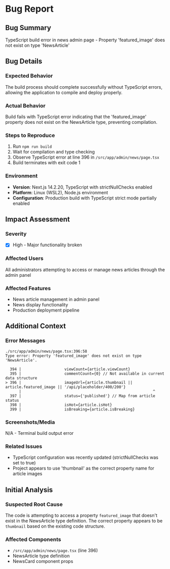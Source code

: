 # Bug Report

## Bug Summary
TypeScript build error in news admin page - Property 'featured_image' does not exist on type 'NewsArticle'

## Bug Details

### Expected Behavior
The build process should complete successfully without TypeScript errors, allowing the application to compile and deploy properly.

### Actual Behavior
Build fails with TypeScript error indicating that the 'featured_image' property does not exist on the NewsArticle type, preventing compilation.

### Steps to Reproduce
1. Run `npm run build`
2. Wait for compilation and type checking
3. Observe TypeScript error at line 396 in `/src/app/admin/news/page.tsx`
4. Build terminates with exit code 1

### Environment
- **Version**: Next.js 14.2.20, TypeScript with strictNullChecks enabled
- **Platform**: Linux (WSL2), Node.js environment
- **Configuration**: Production build with TypeScript strict mode partially enabled

## Impact Assessment

### Severity
- [x] High - Major functionality broken

### Affected Users
All administrators attempting to access or manage news articles through the admin panel

### Affected Features
- News article management in admin panel
- News display functionality
- Production deployment pipeline

## Additional Context

### Error Messages
```
./src/app/admin/news/page.tsx:396:58
Type error: Property 'featured_image' does not exist on type 'NewsArticle'.

  394 |                   viewCount={article.viewCount}
  395 |                   commentCount={0} // Not available in current data structure
> 396 |                   imageUrl={article.thumbnail || article.featured_image || '/api/placeholder/400/200'}
      |                                                          ^
  397 |                   status={'published'} // Map from article status
  398 |                   isHot={article.isHot}
  399 |                   isBreaking={article.isBreaking}
```

### Screenshots/Media
N/A - Terminal build output error

### Related Issues
- TypeScript configuration was recently updated (strictNullChecks was set to true)
- Project appears to use 'thumbnail' as the correct property name for article images

## Initial Analysis

### Suspected Root Cause
The code is attempting to access a property `featured_image` that doesn't exist in the NewsArticle type definition. The correct property appears to be `thumbnail` based on the existing code structure.

### Affected Components
- `/src/app/admin/news/page.tsx` (line 396)
- NewsArticle type definition
- NewsCard component props